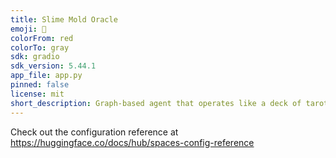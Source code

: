 ```yaml
---
title: Slime Mold Oracle
emoji: 🐢
colorFrom: red
colorTo: gray
sdk: gradio
sdk_version: 5.44.1
app_file: app.py
pinned: false
license: mit
short_description: Graph-based agent that operates like a deck of tarot cards
---
```


Check out the configuration reference at https://huggingface.co/docs/hub/spaces-config-reference
